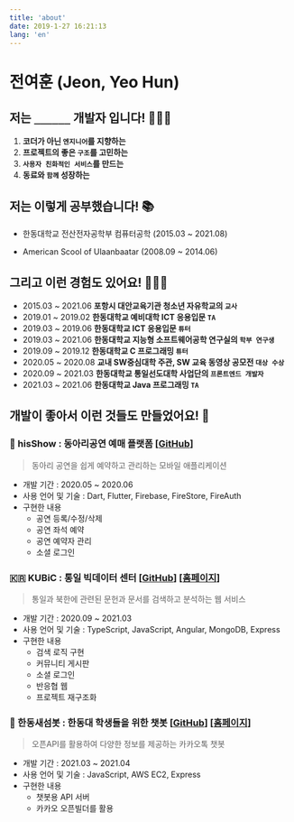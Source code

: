 ```yaml
---
title: 'about'
date: 2019-1-27 16:21:13
lang: 'en'
---
```


# 전여훈 (Jeon, Yeo Hun)

## 저는 `______` 개발자 입니다! 🧑🏻‍💻

1. **코더가 아닌 `엔지니어`를 지향하는**
2. **프로젝트의 좋은 `구조`를 고민하는**
3. **`사용자 친화적인 서비스`를 만드는**
4. **동료와 `함께` 성장하는**

## 저는 이렇게 공부했습니다! 📚

- 한동대학교 전산전자공학부 컴퓨터공학 (2015.03 ~ 2021.08)

- American Scool of Ulaanbaatar (2008.09 ~ 2014.06)

## 그리고 이런 경험도 있어요! 🙋🏻‍♂️

- 2015.03 ~ 2021.06 **포항시 대안교육기관 청소년 자유학교의 `교사`**
- 2019.01 ~ 2019.02 **한동대학교 예비대학 ICT 응용입문 `TA`**
- 2019.03 ~ 2019.06 **한동대학교 ICT 응용입문 `튜터`**
- 2019.03 ~ 2021.06 **한동대학교 지능형 소프트웨어공학 연구실의 `학부 연구생`**
- 2019.09 ~ 2019.12 **한동대학교 C 프로그래밍 `튜터`**
- 2020.05 ~ 2020.08 **교내 SW중심대학 주관, SW 교육 동영상 공모전 `대상 수상`**
- 2020.09 ~ 2021.03 **한동대학교 통일선도대학 사업단의 `프론트엔드 개발자`**
- 2021.03 ~ 2021.06 **한동대학교 Java 프로그래밍 `TA`**

## 개발이 좋아서 이런 것들도 만들었어요! 👀

### 💃 hisShow : 동아리공연 예매 플랫폼 [[GitHub](https://github.com/jeonyeohun/hisShow)]

> 동아리 공연을 쉽게 예약하고 관리하는 모바일 애플리케이션

- 개발 기간 : 2020.05 ~ 2020.06
- 사용 언어 및 기술 : Dart, Flutter, Firebase, FireStore, FireAuth
- 구현한 내용
  - 공연 등록/수정/삭제
  - 공연 좌석 예약
  - 공연 예약자 관리
  - 소셜 로그인

### 🇰🇷 KUBiC : 통일 빅데이터 센터 [[GitHub](https://github.com/jeonyeohun/TIBigdataFE)] [[홈페이지](https://kubic.handong.edu/)]

> 통일과 북한에 관련된 문헌과 문서를 검색하고 분석하는 웹 서비스

- 개발 기간 : 2020.09 ~ 2021.03
- 사용 언어 및 기술 : TypeScript, JavaScript, Angular, MongoDB, Express
- 구현한 내용
  - 검색 로직 구현
  - 커뮤니티 게시판
  - 소셜 로그인
  - 반응협 웹
  - 프로젝트 재구조화

### 🤖 한동새섬봇 : 한동대 학생들을 위한 챗봇 [[GitHub](https://github.com/jeonyeohun/SaeSeomBot)] [[홈페이지](https://pf.kakao.com/_XxaQyK)]

> 오픈API를 활용하여 다양한 정보를 제공하는 카카오톡 챗봇

- 개발 기간 : 2021.03 ~ 2021.04
- 사용 언어 및 기술 : JavaScript, AWS EC2, Express
- 구현한 내용
  - 챗봇용 API 서버
  - 카카오 오픈빌더를 활용
